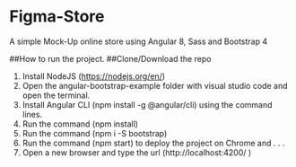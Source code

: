 # Figma-Store
A simple Mock-Up online store using Angular 8, Sass and Bootstrap 4

##How to run the project.
##Clone/Download the repo
1. Install NodeJS (https://nodejs.org/en/)
2. Open the angular-bootstrap-example folder with visual studio code and open the terminal.
3. Install Angular CLI (npm install -g @angular/cli) using the command lines.
4. Run the command (npm install) 
5. Run the command (npm i -S bootstrap)
6. Run the command (npm start) to deploy the project on Chrome and . . .
7. Open a new browser and type the url (http://localhost:4200/ )

